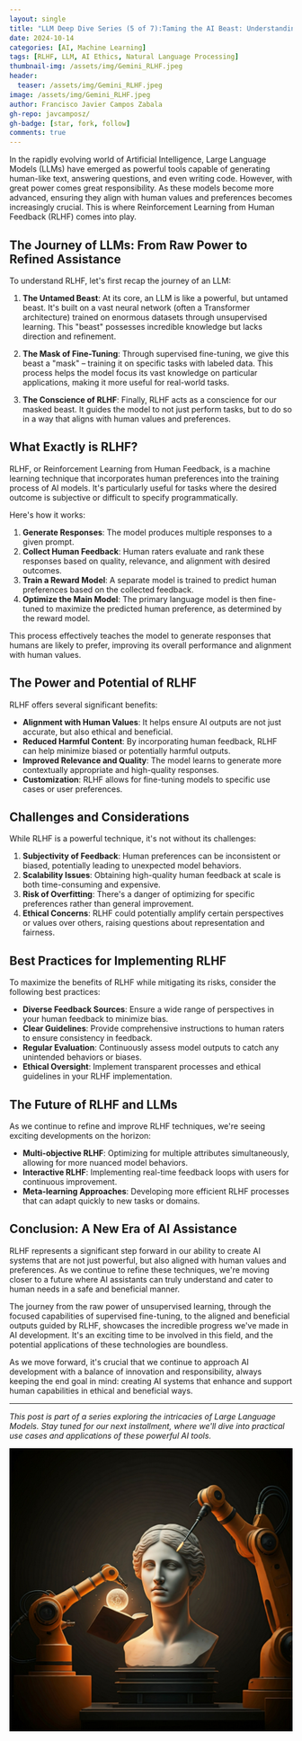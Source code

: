 ```yaml
---
layout: single
title: "LLM Deep Dive Series (5 of 7):Taming the AI Beast: Understanding RLHF in Large Language Models"
date: 2024-10-14
categories: [AI, Machine Learning]
tags: [RLHF, LLM, AI Ethics, Natural Language Processing]
thumbnail-img: /assets/img/Gemini_RLHF.jpeg
header:
  teaser: /assets/img/Gemini_RLHF.jpeg
image: /assets/img/Gemini_RLHF.jpeg
author: Francisco Javier Campos Zabala
gh-repo: javcamposz/
gh-badge: [star, fork, follow]
comments: true
---
```



In the rapidly evolving world of Artificial Intelligence, Large Language Models (LLMs) have emerged as powerful tools capable of generating human-like text, answering questions, and even writing code. However, with great power comes great responsibility. As these models become more advanced, ensuring they align with human values and preferences becomes increasingly crucial. This is where Reinforcement Learning from Human Feedback (RLHF) comes into play.

## The Journey of LLMs: From Raw Power to Refined Assistance

To understand RLHF, let's first recap the journey of an LLM:

1. **The Untamed Beast**: At its core, an LLM is like a powerful, but untamed beast. It's built on a vast neural network (often a Transformer architecture) trained on enormous datasets through unsupervised learning. This "beast" possesses incredible knowledge but lacks direction and refinement.

2. **The Mask of Fine-Tuning**: Through supervised fine-tuning, we give this beast a "mask" – training it on specific tasks with labeled data. This process helps the model focus its vast knowledge on particular applications, making it more useful for real-world tasks.

3. **The Conscience of RLHF**: Finally, RLHF acts as a conscience for our masked beast. It guides the model to not just perform tasks, but to do so in a way that aligns with human values and preferences.

## What Exactly is RLHF?

RLHF, or Reinforcement Learning from Human Feedback, is a machine learning technique that incorporates human preferences into the training process of AI models. It's particularly useful for tasks where the desired outcome is subjective or difficult to specify programmatically.

Here's how it works:

1. **Generate Responses**: The model produces multiple responses to a given prompt.
2. **Collect Human Feedback**: Human raters evaluate and rank these responses based on quality, relevance, and alignment with desired outcomes.
3. **Train a Reward Model**: A separate model is trained to predict human preferences based on the collected feedback.
4. **Optimize the Main Model**: The primary language model is then fine-tuned to maximize the predicted human preference, as determined by the reward model.

This process effectively teaches the model to generate responses that humans are likely to prefer, improving its overall performance and alignment with human values.

## The Power and Potential of RLHF

RLHF offers several significant benefits:

- **Alignment with Human Values**: It helps ensure AI outputs are not just accurate, but also ethical and beneficial.
- **Reduced Harmful Content**: By incorporating human feedback, RLHF can help minimize biased or potentially harmful outputs.
- **Improved Relevance and Quality**: The model learns to generate more contextually appropriate and high-quality responses.
- **Customization**: RLHF allows for fine-tuning models to specific use cases or user preferences.

## Challenges and Considerations

While RLHF is a powerful technique, it's not without its challenges:

1. **Subjectivity of Feedback**: Human preferences can be inconsistent or biased, potentially leading to unexpected model behaviors.
2. **Scalability Issues**: Obtaining high-quality human feedback at scale is both time-consuming and expensive.
3. **Risk of Overfitting**: There's a danger of optimizing for specific preferences rather than general improvement.
4. **Ethical Concerns**: RLHF could potentially amplify certain perspectives or values over others, raising questions about representation and fairness.

## Best Practices for Implementing RLHF

To maximize the benefits of RLHF while mitigating its risks, consider the following best practices:

- **Diverse Feedback Sources**: Ensure a wide range of perspectives in your human feedback to minimize bias.
- **Clear Guidelines**: Provide comprehensive instructions to human raters to ensure consistency in feedback.
- **Regular Evaluation**: Continuously assess model outputs to catch any unintended behaviors or biases.
- **Ethical Oversight**: Implement transparent processes and ethical guidelines in your RLHF implementation.

## The Future of RLHF and LLMs

As we continue to refine and improve RLHF techniques, we're seeing exciting developments on the horizon:

- **Multi-objective RLHF**: Optimizing for multiple attributes simultaneously, allowing for more nuanced model behaviors.
- **Interactive RLHF**: Implementing real-time feedback loops with users for continuous improvement.
- **Meta-learning Approaches**: Developing more efficient RLHF processes that can adapt quickly to new tasks or domains.

## Conclusion: A New Era of AI Assistance

RLHF represents a significant step forward in our ability to create AI systems that are not just powerful, but also aligned with human values and preferences. As we continue to refine these techniques, we're moving closer to a future where AI assistants can truly understand and cater to human needs in a safe and beneficial manner.

The journey from the raw power of unsupervised learning, through the focused capabilities of supervised fine-tuning, to the aligned and beneficial outputs guided by RLHF, showcases the incredible progress we've made in AI development. It's an exciting time to be involved in this field, and the potential applications of these technologies are boundless.

As we move forward, it's crucial that we continue to approach AI development with a balance of innovation and responsibility, always keeping the end goal in mind: creating AI systems that enhance and support human capabilities in ethical and beneficial ways.

---

*This post is part of a series exploring the intricacies of Large Language Models. Stay tuned for our next installment, where we'll dive into practical use cases and applications of these powerful AI tools.*

![AI escultor RLHF](/assets/img/Gemini_RLHF.jpeg)